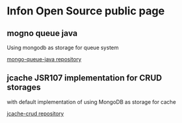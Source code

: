 # Infon Open Source public page

## mogno queue java
Using mongodb as storage for queue system

[mongo-queue-java repository](https://github.com/infon-zed/mongo-queue-java)

## jcache JSR107 implementation for CRUD storages
with default implementation of using MongoDB as storage for cache

[jcache-crud repository](https://github.com/infon-zed/jcache-crud)
